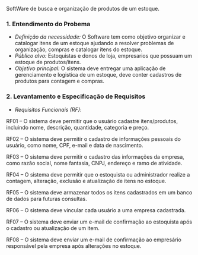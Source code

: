 SoftWare de busca e organização de produtos de um estoque.

### 1. Entendimento do Probema
- *Definição da necessidade:* O Software tem como objetivo organizar e catalogar itens de um estoque ajudando a resolver problemas de organização, compras e catalogar itens do estoque.
- *Público alvo:* Estoquistas e donos de loja, empresarios que possuam um estoque de produtos/itens.
- *Objetivo principal:* O sistema deve entregar uma aplicação de gerenciamento e logistica de um estoque, deve conter cadastros de produtos para contagem e compras.

### 2. Levantamento e Especificação de Requisitos
- *Requisitos Funcionais (RF)*:
  
RF01 – O sistema deve permitir que o usuário cadastre itens/produtos, incluindo nome, descrição, quantidade, categoria e preço.

RF02 – O sistema deve permitir o cadastro de informações pessoais do usuário, como nome, CPF, e-mail e data de nascimento.

RF03 – O sistema deve permitir o cadastro das informações da empresa, como razão social, nome fantasia, CNPJ, endereço e ramo de atividade.

RF04 – O sistema deve permitir que o estoquista ou administrador realize a contagem, alteração, exclusão e atualização de itens no estoque.

RF05 – O sistema deve armazenar todos os itens cadastrados em um banco de dados para futuras consultas.

RF06 – O sistema deve vincular cada usuário a uma empresa cadastrada.

RF07 – O sistema deve enviar um e-mail de confirmação ao estoquista após o cadastro ou atualização de um item.

RF08 – O sistema deve enviar um e-mail de confirmação ao empresário responsável pela empresa após alterações no estoque.
